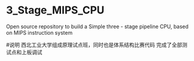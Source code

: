 # 3_Stage_MIPS_CPU
Open source repository to build a Simple three - stage pipeline CPU, based on MIPS instruction system

#说明
西北工业大学组成原理试点班，同时也是体系结构比赛代码
完成了全部测试点和上板调试
